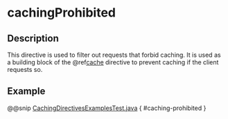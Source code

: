 # cachingProhibited

## Description

This directive is used to filter out requests that forbid caching. It is used as a building block of the @ref[cache](cache.md) directive to prevent caching if the client requests so.

## Example

@@snip [CachingDirectivesExamplesTest.java](../../../../../../../test/java/docs/http/javadsl/server/directives/CachingDirectivesExamplesTest.java) { #caching-prohibited }
